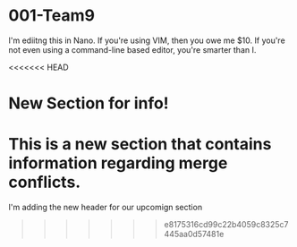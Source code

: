 # 001-Team9
I'm ediitng this in Nano. If you're using VIM, then you owe me $10.
If you're not even using a command-line based editor, you're smarter than I.

<<<<<<< HEAD
# New Section for info!
This is a new section that contains information regarding merge conflicts.
=======
I'm adding the new header for our upcomign section
>>>>>>> e8175316cd99c22b4059c8325c7445aa0d57481e
